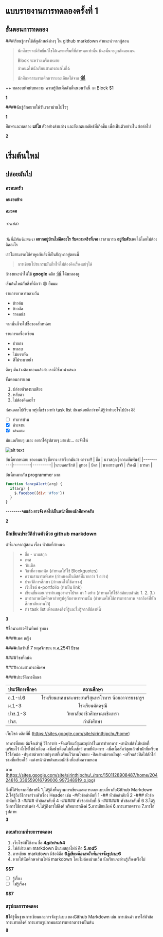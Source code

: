 # แบบรายงานการทดลองครั้งที่ 1

## ขั้นตอนการทดลอง

###เรียนรู้การใช้สัญลักษณ์ต่างๆ ใน github markdown
คำแนะนำจากผู้สอน
> นักศึกษาจะมีสิทธิ์แก้ไขได้เฉพาะพื้นที่ที่กำหนดเท่านั้น มิฉะนั้นจะถูกตัดคะแนน
> 
> Block ระหว่างเครื่องหมาย $$$$ กำหนดให้นักเรียนสามารถแก้ไขได้
> 
> นักศึกษาสามารถศึกษารายละเอียดได้จาก **[ที่นี่](https://ankworld.github.io/2017-10-3-How_to_Write_Github_Markdown.html)**

++ ทดสอบพิมพ์บทความ ความรู้สึกเมื่อฉันตื่นนอนวันนี้ ลง Block $1

**$$$$1**

####ฉันรู้สึกอยากให้วันเวลาผ่านไปไวๆ

**$$$$1**

ศึกษาและทดลอง **แก้ไข** ตัวอย่างด้านล่าง และสังเกตผลลัพธ์ที่เกิดขึ้น เพื่อเป็นตัวอย่างใน ข้อต่อไป

**$$$$2**

# เริ่มต้นใหม่
## ปล่อยมันไป
### ครอบครัว
#### คนรอบข้าง
##### อนาคต
###### ว่างเปล่า

_วันนี้มีมันเงียบเหงา_
**อยากอยู่บ้านไม่คิดอะไร**
**รับความจริงที่เจอ**
เราสามารถ **อยู่กับตัวเอง** ได้โดยไม่ต้องคิดอะไร

เราไม่สามารถใช้คำพูดกับสิ่งที่เป็นปัญหาอยู่ตอนนี้
> การเขียนโปรแกรมมันก็ทให้ไม่ต้องคิดเรื่องแย่ๆได้

ถ้างงแนะนำให้ใช้ **google** คลิก [ที่นี่](https://www.google.co.th) ได้นะลองดู

เริ่มต้นใหม่กับสิ่งที่ดีกว่า :smile: ยิ้มมม

รายการอาหารกลางวัน
- ข้าวต้ม
- ข้าวผัด
- ราดหน้า

จากนั้นก็จะไปซื้อของสักหน่อย

รายการเครื่องเขียน
* ปากกา
* ยางลบ
* ไม้บรรทัด
* สีไม้ระบายน้ำ

ดึกๆ มันง่วงต้องตอนแล้วล่ะ เรามีวิธีมานำเสนอ

ขั้นตอนการนอน
1. ปล่อยตัวลงบนเตียง
2. หลับตา
3. ไม่ต้องคิดอะไร

ก่อนออกไปเรียน พรุ่งนี้เช้า มาทำ task list กันหน่อยดีกว่าจะได้รู้ว่าทำอะไรไปบ้าง อิอิ

- [ ] ทำการบ้าน
- [x] ล้างจาน
- [x] เล่นเกม

มันแลเรียบๆ เนอะ อยากได้รูปสวยๆ มาแปะ... อะจัดให้

![alt text](http://s4.favim.com/orig/50/art-beautiful-black-and-white-butterfly-fly-Favim.com-460622.jpg)

อันนี้ยากหน่อย ของคนแก่ๆ ชื่อราง เราเรียกมันว่า ตาราง!!
|    ชื่อ    |  นาวสกุล  |ความสัมพันธ์|
|----------|:--------:|---------:|
|นายดอกรักษ์ |    ชูทอง |   บิดา    |
|นางสาวนุชจรี |   เรืองดี  |   มารดา  |

อันนี้เหมาะกับ programmer มาก

```javascript
function fancyAlert(arg) {
  if(arg) {
    $.facebox({div:'#foo'})
  }
}
```

**--------จบแล้ว ยาวจัง ต่อไปเป็นหน้าที่ของนักศึกษาครับ**

**$$$$2**


### ฝึกเขียนประวัติส่วนตัวด้วย github markdown
คำชี้แจงจากผู้สอน เรื่อง หัวข้อที่กำหนด
> - ชื่อ - นามสกุล
> - เพศ
> - วันเกิด
> - วิชาที่ความถนัด (กำหนดให้ใช้ Blockquotes)
> - ความสามารถพิเศษ (กำหนดเป็นลิสต์ที่มากกว่า 1 อย่าง)
> - ประวัติการศึกษา (กำหนดให้ใช้ตาราง)
> - เว็บไซต์ e-portfolio (ทำเป็น link)
> - เขียนขั้นตอนการทำเมนูอาหารโปรด มา 1 อย่าง (กำหนดให้ใช้ลิสต์แบบลำดับ 1. 2. 3.)
> - แทรกภาพนักศึกษาถ่ายรูปคู่กับอาหารจานนั้น (กำหนดให้ใช้การแทรกภาพ จากลิงค์ที่นักศึกษาอัพภาพไว้)
> - ทำ task list เพื่อแสดงสิ่งที่รู้และไม่รู้จากสัปดาห์นี้

**$$$$3**

#ชื่อนางสาวศิรินทิพย์ ชูทอง

####เพศ หญิง

####เกิดวันที่ 7 พฤศจิกายน พ.ศ.2541 ปีขาล

####วิชาที่ถนัด

####ความสามารถพิเศษ

####ประวัติการศึกษา 

| ประวัติการศึกษา | สถานศึกษา |
|----------|:--------:|
|  อ.1-ป.6 |โรงเรียนเทศบาล๒พระยาศรีสุนทรโวหาร น้อยอาจารยางกรูฯ |
|  ม.1-3   |  โรงเรียนดัดดรุณี  |
|  ปวช.1-3   |  วิทยาลัยอาชีวศึกษาฉะเชิงเทรา  |
|  ปวส.  |  กำลังศึกษา  |
 
 เว็บไซต์ คลิกที่นี่ (https://sites.google.com/site/sirinthipchu/home) 
 
 อาหารที่ชอบ ต้มจืดเต้าหู้
  วิธีการทำ
  -จัดเตรียมวัสุและอุปกร์ในการทำอาหาร
  -เทน้ำเปล่าใส่หม้อที่เตรียมไว้ ตั้งไฟให้น้ำเดือด
  -เมื่อน้ำเดือดใส่เนื้อสัตว์ ตามที่ต้องการ
  -เมื่อเนื้อสัตว์สุกแล้วน้ำผักที่เตรียมไว้ใส่หม้อ
  -ปรุงรสด้วยซอสปรุงรสที่เตรียมไว้ตามใจชอบ
  -ปิดฝาหม้อรอผักสุก
  -เสร็จแล้วปิดไปตักใส่ชามที่เตรียมไว้
  -แต่งหน้าด้วยต้นหมอผักชี เพื่อเพิ่มความหอม
  
 ภาพ
 (https://sites.google.com/site/sirinthipchu/_/rsrc/1501128908487/home/20424816_336559016799006_997348919_o.jpg)
 
 สิ่งที่ได้รับจากสัปดาห์นี้
1.ได้รู้ถึงพื้นฐานการเขียนและการออกเเบบเกี่ยวกับGithub Markdown
2.ได้รู้ถึงวิธีการสร้างหัวเรื่อง Header เช่น
  -#หัวข้อลำดับที่ 1
  -## หัวข้อลำดับที่ 2
  -### หัวข้อลำดับที่ 3
  -#### หัวข้อลำดับที่ 4
  -##### หัวข้อลำดับที่ 5
  -###### หัวข้อลำดับที่ 6
3.ได้รู้ถึงการใช้การเน้นคำ
4.ได้รู้ถึงกรใส่ลิงค์ หรือแทรกลิงค์
5.การเขียนลิงค์
6.การแทรกตาราง
7.การใส่รูปภาพ
**$$$$3**

### ตอบคำถามท้ายการทดลอง

1. เว็บไซต์ที่ใช้งาน ชื่อ **$4  gitchub  4$**
2. ไฟล์ประเภท markdown มีนามสกุลไฟล์ คือ **$5 .md  5$**
3. การเขียน markdown มีข้อดีคือ **$6 ผู้เขียนต้องสนใจกับการจัดรูปแบบ  6$** 
4. หากให้นักศึกษาอ่านไฟล์ markdown โดยไม่ต้องผ่านเว็บ นักเรียนจะอ่านรู้เรื่องหรือไม่ 

**$$7** 

- [ ] รู้เรื่อง  
- [ ] ไม่รู้เรื่อง

**$$7** 

### สรุปผลการทดลอง

**$$$$8**ได้รู้พื้นฐานการเขียนและการจัดรูปแบบ ของGithub Markdown เช่น การเน้นคำ การใส่หัวข้อ การแทรกลิงค์ การแทรกรูปภาพและการแทรกตารางเป็นต้น
**$$$$8**

